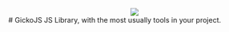 <div style="text-align:center"><img src ="https://raw.githubusercontent.com/alexsan134/GickoJS/master/img/bns.png" /></div>
# GickoJS
JS Library, with the most usually tools in your project.
